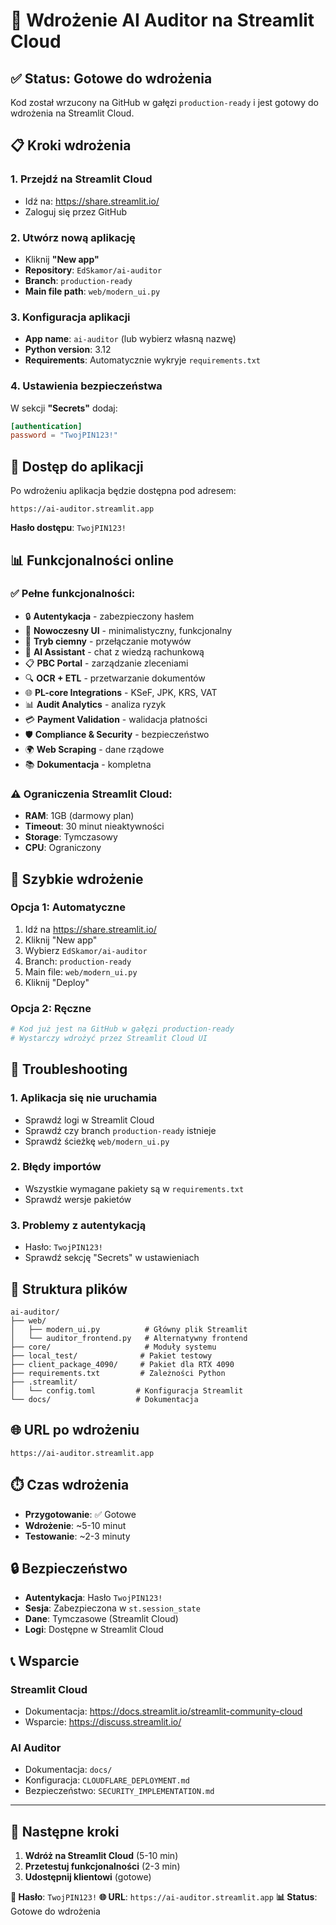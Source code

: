 # 🚀 Wdrożenie AI Auditor na Streamlit Cloud

## ✅ **Status: Gotowe do wdrożenia**

Kod został wrzucony na GitHub w gałęzi `production-ready` i jest gotowy do wdrożenia na Streamlit Cloud.

## 📋 **Kroki wdrożenia**

### **1. Przejdź na Streamlit Cloud**
- Idź na: https://share.streamlit.io/
- Zaloguj się przez GitHub

### **2. Utwórz nową aplikację**
- Kliknij **"New app"**
- **Repository**: `EdSkamor/ai-auditor`
- **Branch**: `production-ready`
- **Main file path**: `web/modern_ui.py`

### **3. Konfiguracja aplikacji**
- **App name**: `ai-auditor` (lub wybierz własną nazwę)
- **Python version**: 3.12
- **Requirements**: Automatycznie wykryje `requirements.txt`

### **4. Ustawienia bezpieczeństwa**
W sekcji **"Secrets"** dodaj:
```toml
[authentication]
password = "TwojPIN123!"
```

## 🔑 **Dostęp do aplikacji**

Po wdrożeniu aplikacja będzie dostępna pod adresem:
```
https://ai-auditor.streamlit.app
```

**Hasło dostępu**: `TwojPIN123!`

## 📊 **Funkcjonalności online**

### **✅ Pełne funkcjonalności:**
- 🔒 **Autentykacja** - zabezpieczony hasłem
- 🎨 **Nowoczesny UI** - minimalistyczny, funkcjonalny
- 🌙 **Tryb ciemny** - przełączanie motywów
- 💬 **AI Assistant** - chat z wiedzą rachunkową
- 📋 **PBC Portal** - zarządzanie zleceniami
- 🔍 **OCR + ETL** - przetwarzanie dokumentów
- 🌐 **PL-core Integrations** - KSeF, JPK, KRS, VAT
- 📊 **Audit Analytics** - analiza ryzyk
- 💳 **Payment Validation** - walidacja płatności
- 🛡️ **Compliance & Security** - bezpieczeństwo
- 🌍 **Web Scraping** - dane rządowe
- 📚 **Dokumentacja** - kompletna

### **⚠️ Ograniczenia Streamlit Cloud:**
- **RAM**: 1GB (darmowy plan)
- **Timeout**: 30 minut nieaktywności
- **Storage**: Tymczasowy
- **CPU**: Ograniczony

## 🚀 **Szybkie wdrożenie**

### **Opcja 1: Automatyczne**
1. Idź na https://share.streamlit.io/
2. Kliknij "New app"
3. Wybierz `EdSkamor/ai-auditor`
4. Branch: `production-ready`
5. Main file: `web/modern_ui.py`
6. Kliknij "Deploy"

### **Opcja 2: Ręczne**
```bash
# Kod już jest na GitHub w gałęzi production-ready
# Wystarczy wdrożyć przez Streamlit Cloud UI
```

## 🔧 **Troubleshooting**

### **1. Aplikacja się nie uruchamia**
- Sprawdź logi w Streamlit Cloud
- Sprawdź czy branch `production-ready` istnieje
- Sprawdź ścieżkę `web/modern_ui.py`

### **2. Błędy importów**
- Wszystkie wymagane pakiety są w `requirements.txt`
- Sprawdź wersje pakietów

### **3. Problemy z autentykacją**
- Hasło: `TwojPIN123!`
- Sprawdź sekcję "Secrets" w ustawieniach

## 📁 **Struktura plików**

```
ai-auditor/
├── web/
│   ├── modern_ui.py          # Główny plik Streamlit
│   └── auditor_frontend.py   # Alternatywny frontend
├── core/                     # Moduły systemu
├── local_test/              # Pakiet testowy
├── client_package_4090/     # Pakiet dla RTX 4090
├── requirements.txt         # Zależności Python
├── .streamlit/
│   └── config.toml         # Konfiguracja Streamlit
└── docs/                   # Dokumentacja
```

## 🌐 **URL po wdrożeniu**

```
https://ai-auditor.streamlit.app
```

## ⏱️ **Czas wdrożenia**
- **Przygotowanie**: ✅ Gotowe
- **Wdrożenie**: ~5-10 minut
- **Testowanie**: ~2-3 minuty

## 🔒 **Bezpieczeństwo**

- **Autentykacja**: Hasło `TwojPIN123!`
- **Sesja**: Zabezpieczona w `st.session_state`
- **Dane**: Tymczasowe (Streamlit Cloud)
- **Logi**: Dostępne w Streamlit Cloud

## 📞 **Wsparcie**

### **Streamlit Cloud**
- Dokumentacja: https://docs.streamlit.io/streamlit-community-cloud
- Wsparcie: https://discuss.streamlit.io/

### **AI Auditor**
- Dokumentacja: `docs/`
- Konfiguracja: `CLOUDFLARE_DEPLOYMENT.md`
- Bezpieczeństwo: `SECURITY_IMPLEMENTATION.md`

---

## 🎯 **Następne kroki**

1. **Wdróż na Streamlit Cloud** (5-10 min)
2. **Przetestuj funkcjonalności** (2-3 min)
3. **Udostępnij klientowi** (gotowe)

**🔑 Hasło**: `TwojPIN123!`
**🌐 URL**: `https://ai-auditor.streamlit.app`
**📊 Status**: Gotowe do wdrożenia



